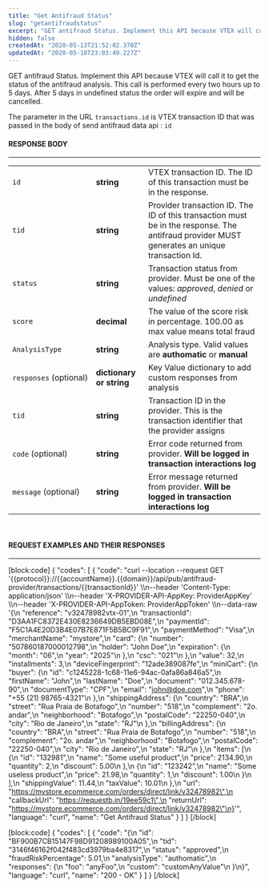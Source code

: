 ```yaml
---
title: "Get Antifraud Status"
slug: "getantifraudstatus"
excerpt: "GET antifraud Status. Implement this API because VTEX will call it to get the status of the antifraud analysis."
hidden: false
createdAt: "2020-05-13T21:52:02.370Z"
updatedAt: "2020-05-18T23:03:49.227Z"
---
```

GET antifraud Status. Implement this API because VTEX will call it to get the status of the antifraud analysis. This call is performed every two hours up to 5 days. After 5 days in undefined status the order will expire and will be cancelled.

The parameter in the URL `transactions.id` is VTEX transaction ID that was passed in the body  of send antifraud data api : `id`

#### RESPONSE BODY
---

<table>
    <tr>
        <td><code>id</code></td>
        <td><b>string</b></td>
        <td>VTEX transaction ID. The ID of this transaction must be in the response.</td>
    </tr>
        <tr>
        <td><code>tid</code></td>
        <td><b>string</b></td>
     <td>Provider transaction ID. The ID of this transaction must be in the response. The antifraud provider MUST generates an unique transaction Id.</td>
    </tr>
    <tr>
        <td><code>status</code></td>
        <td><b>string</b></td>
        <td>Transaction status from provider. Must be one of the values: <i>approved</i>, <i>denied</i> or <i>undefined</i></td>
    </tr>
    <tr>
        <td><code>score</code></td>
        <td><b>decimal</b></td>
        <td>The value of the score risk in percentage. 100.00 as max value means total fraud</td>
    </tr>
    <tr>
        <td><code>AnalysisType</code></td>
        <td><b>string</b></td>
        <td>Analysis type. Valid values are <b>authomatic</b> or <b>manual</b></td>
    </tr>
    <tr>
        <td><code>responses</code>&nbsp;(optional)</td>
        <td><b>dictionary or string</b></td>
        <td>Key Value dictionary to add custom responses from  analysis</td>
    </tr>
    <tr>
        <td><code>tid</code></td>
        <td><b>string</b></td>
        <td>Transaction ID in the provider. This is the transaction identifier that the provider assigns</td>
    </tr>
    <tr>
        <td><code>code</code>&nbsp;(optional)</td>
        <td><b>string</b></td>
        <td>Error code returned from provider. <b>Will be logged in transaction interactions log</b></td>
    </tr>
    <tr>
        <td><code>message</code>&nbsp;(optional)</td>
        <td><b>string</b></td>
        <td>Error message returned from provider. <b>Will be logged in transaction interactions log</b></td>
    </tr>
</table>

<br>

#### REQUEST EXAMPLES AND THEIR RESPONSES
---
[block:code]
{
  "codes": [
    {
      "code": "curl --location --request GET '{{protocol}}://{{accountName}}.{{domain}}/api/pub/antifraud-provider/transactions/{{transactionId}}' \\\n--header 'Content-Type: application/json' \\\n--header 'X-PROVIDER-API-AppKey: ProviderAppKey' \\\n--header 'X-PROVIDER-API-AppToken: ProviderAppToken' \\\n--data-raw '{\n  \"reference\": \"v32478982vtx-01\",\n  \"transactionId\": \"D3AA1FC8372E430E8236649DB5EBD08E\",\n  \"paymentId\": \"F5C1A4E20D3B4E07B7E871F5B5BC9F91\",\n  \"paymentMethod\": \"Visa\",\n  \"merchantName\":  \"mystore\",\n  \"card\": {\n    \"number\": \"507860187000012798\",\n    \"holder\": \"John Doe\",\n    \"expiration\": {\n      \"month\": \"06\",\n      \"year\": \"2025\"\n    },\n    \"csc\": \"021\"\n  },\n  \"value\": 32,\n  \"installments\": 3,\n  \"deviceFingerprint\": \"12ade389087fe\",\n  \"miniCart\": {\n    \"buyer\": {\n      \"id\": \"c1245228-1c68-11e6-94ac-0afa86a846a5\",\n      \"firstName\": \"John\",\n      \"lastName\": \"Doe\",\n      \"document\": \"012.345.678-90\",\n      \"documentType\": \"CPF\",\n      \"email\": \"john@doe.com\",\n      \"phone\": \"+55 (21) 98765-4321\"\n    },\n    \"shippingAddress\": {\n      \"country\": \"BRA\",\n      \"street\": \"Rua Praia de Botafogo\",\n      \"number\": \"518\",\n      \"complement\": \"2o. andar\",\n      \"neighborhood\": \"Botafogo\",\n      \"postalCode\": \"22250-040\",\n      \"city\": \"Rio de Janeiro\",\n      \"state\": \"RJ\"\n    },\n    \"billingAddress\": {\n      \"country\": \"BRA\",\n      \"street\": \"Rua Praia de Botafogo\",\n      \"number\": \"518\",\n      \"complement\": \"2o. andar\",\n      \"neighborhood\": \"Botafogo\",\n      \"postalCode\": \"22250-040\",\n      \"city\": \"Rio de Janeiro\",\n      \"state\": \"RJ\"\n    },\n    \"items\": [\n      {\n        \"id\": \"132981\",\n        \"name\": \"Some useful product\",\n        \"price\": 2134.90,\n        \"quantity\": 2,\n        \"discount\": 5.00\n      },\n      {\n        \"id\": \"123242\",\n        \"name\": \"Some useless product\",\n        \"price\": 21.98,\n        \"quantity\": 1,\n        \"discount\": 1.00\n      }\n    ],\n    \"shippingValue\": 11.44,\n    \"taxValue\": 10.01\n  },\n  \"url\": \"https://mystore.ecommerce.com/orders/direct/link/v32478982\",\n  \"callbackUrl\": \"https://requestb.in/19ee59c1\",\n  \"returnUrl\": \"https://mystore.ecommerce.com/orders/direct/link/v32478982\"\n}'",
      "language": "curl",
      "name": "Get Antifraud Status"
    }
  ]
}
[/block]

[block:code]
{
  "codes": [
    {
      "code": "{\n  \"id\": \"BF900B7CB15147F98D91208989100A05\",\n  \"tid\": \"3146f46162f042f483cd3979ba4e8317\",\n  \"status\": \"approved\",\n  \"fraudRiskPercentage\": 5.01,\n  \"analysisType\": \"authomatic\",\n  \"responses\": {\n    \"foo\": \"anyFoo\",\n    \"custom\": \"customAnyValue\"\n  }\n}",
      "language": "curl",
      "name": "200 - OK"
    }
  ]
}
[/block]